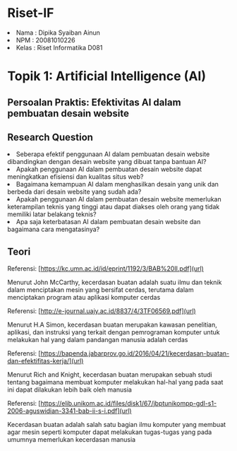 # Riset-IF
<li>Nama : Dipika Syaiban Ainun</li>
<li>NPM 	: 20081010226</li>
<li>Kelas	: Riset Informatika D081</li>

# Topik 1: Artificial Intelligence (AI)

## Persoalan Praktis: Efektivitas AI dalam pembuatan desain website

## Research Question
<li>Seberapa efektif penggunaan AI dalam pembuatan desain website dibandingkan dengan desain website yang dibuat tanpa bantuan AI?</li>
<li>Apakah penggunaan AI dalam pembuatan desain website dapat meningkatkan efisiensi dan kualitas situs web?</li>
<li>Bagaimana kemampuan AI dalam menghasilkan desain yang unik dan berbeda dari desain website yang sudah ada?</li>
<li>Apakah penggunaan AI dalam pembuatan desain website memerlukan keterampilan teknis yang tinggi atau dapat diakses oleh orang yang tidak memiliki latar belakang teknis?</li>
<li>Apa saja keterbatasan AI dalam pembuatan desain website dan bagaimana cara mengatasinya?</li>

## Teori

Referensi: [https://kc.umn.ac.id/id/eprint/1192/3/BAB%20II.pdf](url)

Menurut John McCarthy, kecerdasan buatan adalah suatu ilmu dan teknik dalam menciptakan mesin yang bersifat cerdas, terutama dalam menciptakan program atau aplikasi komputer cerdas

Referensi: [http://e-journal.uajy.ac.id/8837/4/3TF06569.pdf](url)

Menurut H.A Simon, kecerdasan buatan merupakan kawasan penelitian, aplikasi, dan instruksi yang terkait dengan pemrograman komputer untuk melakukan hal yang dalam pandangan manusia adalah cerdas

Referensi: [https://bapenda.jabarprov.go.id/2016/04/21/kecerdasan-buatan-dan-efektifitas-kerja/](url)

Menurut Rich and Knight, kecerdasan buatan merupakan sebuah studi tentang bagaimana membuat komputer melakukan hal-hal yang pada saat ini dapat dilakukan lebih baik oleh manusia

Referensi: [https://elib.unikom.ac.id/files/disk1/67/jbptunikompp-gdl-s1-2006-aguswidian-3341-bab-ii-s-i.pdf](url)

Kecerdasan buatan adalah salah satu bagian ilmu komputer yang membuat agar mesin seperti komputer dapat melakukan tugas-tugas yang pada umumnya memerlukan kecerdasan manusia
